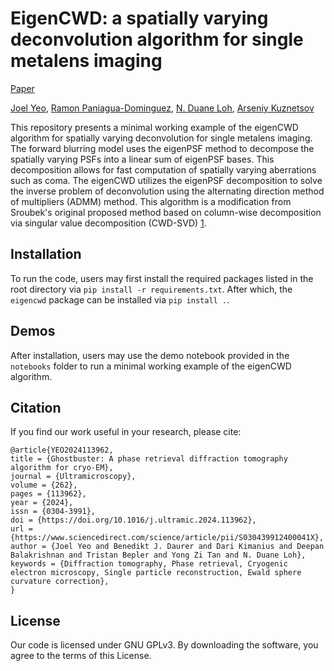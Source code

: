 # EigenCWD: a spatially varying deconvolution algorithm for single metalens imaging
[Paper]()

[Joel Yeo](https://orcid.org/0000-0001-5160-7628), [Ramon Paniagua-Dominguez](https://orcid.org/0000-0001-7836-681X), [N. Duane Loh](https://orcid.org/0000-0002-8886-510X), [Arseniy Kuznetsov](https://orcid.org/0000-0002-7622-8939)

This repository presents a minimal working example of the eigenCWD algorithm for spatially varying deconvolution for single metalens imaging. The forward blurring model uses the eigenPSF method to decompose the spatially varying PSFs into a linear sum of eigenPSF bases. This decomposition allows for fast computation of spatially varying aberrations such as coma. The eigenCWD utilizes the eigenPSF decomposition to solve the inverse problem of deconvolution using the alternating direction method of multipliers (ADMM) method. This algorithm is a modification from Sroubek's original proposed method based on column-wise decomposition via singular value decomposition (CWD-SVD) [1](https://doi.org/10.1109/LSP.2016.2519764).

## Installation
To run the code, users may first install the required packages listed in the root directory via ```pip install -r requirements.txt```.
After which, the `eigencwd` package can be installed via ```pip install .```.

## Demos
After installation, users may use the demo notebook provided in the `notebooks` folder to run a minimal working example of the eigenCWD algorithm.

## Citation
If you find our work useful in your research, please cite:
```
@article{YEO2024113962,
title = {Ghostbuster: A phase retrieval diffraction tomography algorithm for cryo-EM},
journal = {Ultramicroscopy},
volume = {262},
pages = {113962},
year = {2024},
issn = {0304-3991},
doi = {https://doi.org/10.1016/j.ultramic.2024.113962},
url = {https://www.sciencedirect.com/science/article/pii/S030439912400041X},
author = {Joel Yeo and Benedikt J. Daurer and Dari Kimanius and Deepan Balakrishnan and Tristan Bepler and Yong Zi Tan and N. Duane Loh},
keywords = {Diffraction tomography, Phase retrieval, Cryogenic electron microscopy, Single particle reconstruction, Ewald sphere curvature correction},
}
```

## License
Our code is licensed under GNU GPLv3. By downloading the software, you agree to the terms of this License.
